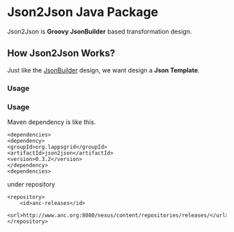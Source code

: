 <!-- Command+Shift+G -->
Json2Json Java Package
======================

Json2Json is **Groovy JsonBuilder** based transformation design. 

## How Json2Json Works?
Just like the [JsonBuilder](http://docs.groovy-lang.org/latest/html/gapi/groovy/json/JsonBuilder.html) design, we want design a **Json Template**.


### Usage


### Usage
Maven dependency is like this.

```
<dependencies> 
<dependency> 
<groupId>org.lappsgrid</groupId> 
<artifactId>json2json</artifactId> 
<version>0.3.2</version>
</dependency> 
<dependencies>
```

under repository


```
<repository>
    <id>anc-releases</id>
    <url>http://www.anc.org:8080/nexus/content/repositories/releases/</url>
</repository>
```






















